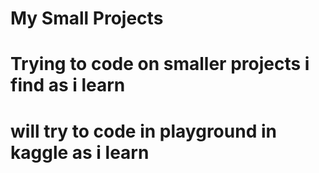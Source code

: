 # My Small Projects
# Trying to code on smaller projects i find as i learn 
# will try to code in playground in kaggle as i learn
